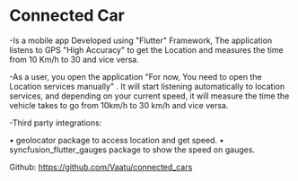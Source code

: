 # Connected Car

-Is a mobile app Developed using "Flutter" Framework, The application listens to GPS "High Accuracy" to get the Location and measures the time from 10 Km/h to 30 and vice versa.

-As a user, you open the application "For now, You need to open the Location services manually" .
It will start listening automatically to location services, and depending on your current speed, it will measure the time the vehicle takes to go from 10km/h to 30 km/h and vice versa.

-Third party integrations:

•	geolocator package to access location and get speed.
•	syncfusion_flutter_gauges package to show the speed on gauges.

Github: https://github.com/Vaatu/connected_cars

